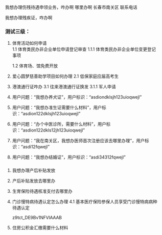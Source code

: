 我想办理伤残待遇申领业务，咋办啊
    哪里办啊
        长春市南关区
    联系电话

我想办理残疾证，咋办啊

### 测试三级：
 
 1. 体育活动如何申请	
    1.1 体育类民办非企业单位申请登记审查
        1.1.1 体育类民办非企业单位变更登记事项

    1.2 体育场、馆免费开放

2. 爱心圆梦慈善助学项目如何办理
    2.1 低保家庭应届高考生

3. 港澳通行证咋办
    3.1 往来港澳通行证换发
        3.1.1 军人申请


1. 用户问题：“我想办养犬证”，用户标识：“asdiondklsjh123uioqwejl”

2. 用户问题：“我想办准生证需要什么材料”，用户标识：“asdion122dklsjh123uioqwejl”

3. 用户问题：“办个中医诊所，需要什么材料”，用户标识：“asdion122dkls12jh123uioqwejl”

4. 用户问题：“我在南关区，我想办医师首次注册应该去哪里办理”，用户标识：“asdi12fqwejl”

5. 用户问题：“我想办结婚证”，用户标识：“asdi34312fqwejl”

### 

1. 我想办理产后补贴发放

2. 产后补贴发放去哪里办

3. 生育保险待遇核准支付去哪里办


4. 门诊慢特病待遇认定怎么办理
4.1 基本医疗保险参保人员享受门诊慢特病病种待遇认定

    z9tct_DE9Bv1NFVIAAAB

5. 住房公积金汇缴需要什么材料